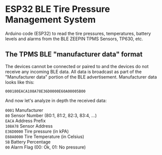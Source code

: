 # ESP32 BLE Tire Pressure Management System

Arduino code (ESP32) to read the tire pressures, temperatures, battery levels and alarms from the BLE ZEEPIN TPMS Sensors, TP630, etc.

## The TPMS BLE "manufacturer data" format

The devices cannot be connected or paired to and the devices do not receive any incoming BLE data. All data is broadcast as part of the "Manufacturer data" portion of the BLE advertisement.
Manufacturer data looks like this:

```
000180EACA108A78E36D0000E60A00005B00
```

And now let's analyze in depth the received data:

`0001`		Manufacturer<br>
`80`		Sensor Number (80:1, 81:2, 82:3, 83:4, ...)<br>
`EACA`		Address Prefix<br>
`108A78`	Sensor Address<br>
`E36D0000`	Tire pressure (in kPA)<br>
`E60A0000`	Tire Temperature (in Celsius)<br>
`5B`		Battery Percentage<br>
`00`		Alarm Flag (00: Ok, 01: No pressure)<br>
